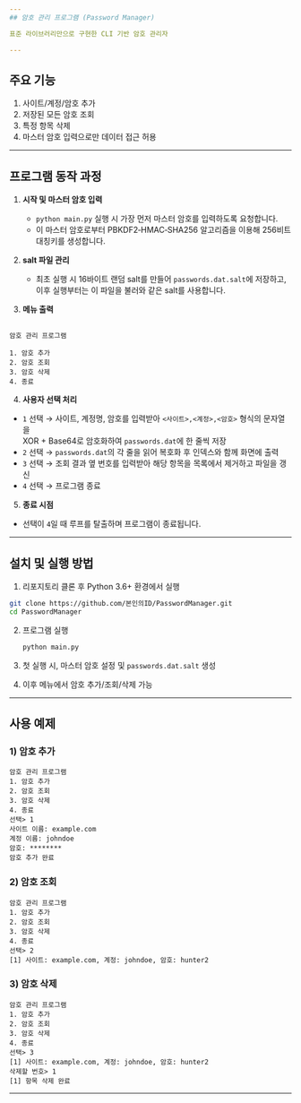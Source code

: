 ```yaml
---
## 암호 관리 프로그램 (Password Manager)

표준 라이브러리만으로 구현한 CLI 기반 암호 관리자

---
```


## 주요 기능
1. 사이트/계정/암호 추가  
2. 저장된 모든 암호 조회  
3. 특정 항목 삭제  
4. 마스터 암호 입력으로만 데이터 접근 허용  

---

## 프로그램 동작 과정

1. **시작 및 마스터 암호 입력**  
   - `python main.py` 실행 시 가장 먼저 마스터 암호를 입력하도록 요청합니다.  
   - 이 마스터 암호로부터 PBKDF2‑HMAC‑SHA256 알고리즘을 이용해 256비트 대칭키를 생성합니다.

2. **salt 파일 관리**  
   - 최초 실행 시 16바이트 랜덤 salt를 만들어 `passwords.dat.salt`에 저장하고,  
     이후 실행부터는 이 파일을 불러와 같은 salt를 사용합니다.

3. **메뉴 출력**  
```

암호 관리 프로그램

1. 암호 추가
2. 암호 조회
3. 암호 삭제
4. 종료

````

4. **사용자 선택 처리**  
- `1` 선택 → 사이트, 계정명, 암호를 입력받아 `<사이트>,<계정>,<암호>` 형식의 문자열을  
  XOR + Base64로 암호화하여 `passwords.dat`에 한 줄씩 저장  
- `2` 선택 → `passwords.dat`의 각 줄을 읽어 복호화 후 인덱스와 함께 화면에 출력  
- `3` 선택 → 조회 결과 옆 번호를 입력받아 해당 항목을 목록에서 제거하고 파일을 갱신  
- `4` 선택 → 프로그램 종료  

5. **종료 시점**  
- 선택이 `4`일 때 루프를 탈출하며 프로그램이 종료됩니다.

---

## 설치 및 실행 방법

1. 리포지토리 클론 후 Python 3.6+ 환경에서 실행  
```bash
git clone https://github.com/본인의ID/PasswordManager.git
cd PasswordManager
````

2. 프로그램 실행

   ```bash
   python main.py
   ```

3. 첫 실행 시, 마스터 암호 설정 및 `passwords.dat.salt` 생성

4. 이후 메뉴에서 암호 추가/조회/삭제 가능

---

## 사용 예제

### 1) 암호 추가

```
암호 관리 프로그램
1. 암호 추가
2. 암호 조회
3. 암호 삭제
4. 종료
선택> 1
사이트 이름: example.com
계정 이름: johndoe
암호: ********
암호 추가 완료
```

### 2) 암호 조회

```
암호 관리 프로그램
1. 암호 추가
2. 암호 조회
3. 암호 삭제
4. 종료
선택> 2
[1] 사이트: example.com, 계정: johndoe, 암호: hunter2
```

### 3) 암호 삭제

```
암호 관리 프로그램
1. 암호 추가
2. 암호 조회
3. 암호 삭제
4. 종료
선택> 3
[1] 사이트: example.com, 계정: johndoe, 암호: hunter2
삭제할 번호> 1
[1] 항목 삭제 완료
```

---
